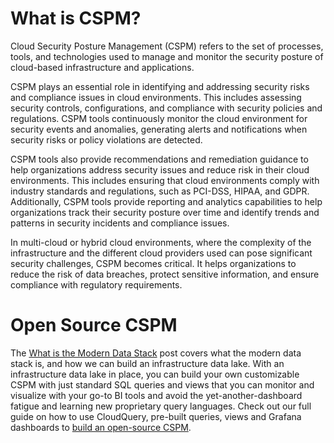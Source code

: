 # What is CSPM?

Cloud Security Posture Management (CSPM) refers to the set of processes, tools, and technologies used to manage and monitor the security posture of cloud-based infrastructure and applications.

CSPM plays an essential role in identifying and addressing security risks and compliance issues in cloud environments.
This includes assessing security controls, configurations, and compliance with security policies and regulations.
CSPM tools continuously monitor the cloud environment for security events and anomalies, generating alerts and notifications when security risks or policy violations are detected.

CSPM tools also provide recommendations and remediation guidance to help organizations address security issues and reduce risk in their cloud environments.
This includes ensuring that cloud environments comply with industry standards and regulations, such as PCI-DSS, HIPAA, and GDPR. Additionally, CSPM tools provide reporting and analytics capabilities to help organizations track their security posture over time and identify trends and patterns in security incidents and compliance issues.

In multi-cloud or hybrid cloud environments, where the complexity of the infrastructure and the different cloud providers used can pose significant security challenges, CSPM becomes critical.
It helps organizations to reduce the risk of data breaches, protect sensitive information, and ensure compliance with regulatory requirements.

# Open Source CSPM

The [What is the Modern Data Stack](/docs/glossary/what-is-the-modern-data-stack) post covers what the modern data stack is, and how we can build an infrastructure data lake. With an infrastructure data lake in place, you can build your own customizable CSPM with just standard SQL queries and views that you can monitor and visualize with your go-to BI tools and avoid the yet-another-dashboard fatigue and learning new proprietary query languages. Check out our full guide on how to use CloudQuery, pre-built queries, views and Grafana dashboards to [build an open-source CSPM](/how-to-guides/open-source-cspm).